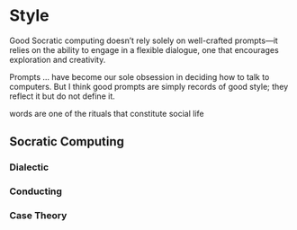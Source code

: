 # Style

Good Socratic computing doesn’t rely solely on well-crafted prompts—it relies on the ability to engage in a flexible dialogue, one that encourages exploration and creativity.

Prompts … have become our sole obsession in deciding how to talk to computers. But I think good prompts are simply records of good style; they reflect it but do not define it.

words are one of the rituals that constitute social life

## Socratic Computing

### Dialectic 

### Conducting

### Case Theory

